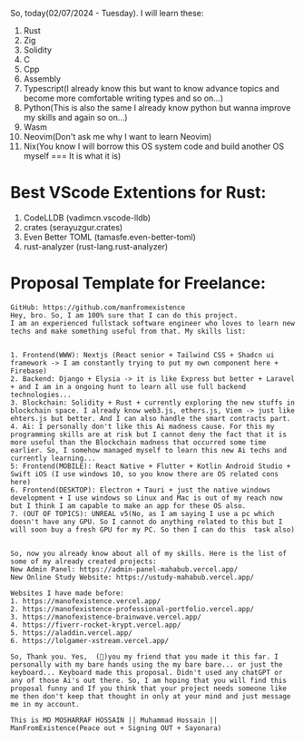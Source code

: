 So, today(02/07/2024 - Tuesday). I will learn these:
1. Rust
2. Zig
3. Solidity
4. C
5. Cpp
6. Assembly
7. Typescript(I already know this but want to know advance topics and become more comfortable writing types and so on...)
8. Python(This is also the same I already know python but wanna improve my skills and again so on...)
9. Wasm
10. Neovim(Don't ask me why I want to learn Neovim)
11. Nix(You know I will borrow this OS system code and build another OS myself === It is what it is)

# Best VScode Extentions for Rust:
1. CodeLLDB (vadimcn.vscode-lldb)
2. crates (serayuzgur.crates)
3. Even Better TOML (tamasfe.even-better-toml)
4. rust-analyzer (rust-lang.rust-analyzer)

# Proposal Template for Freelance:
```
GitHub: https://github.com/manfromexistence
Hey, bro. So, I am 100% sure that I can do this project.
I am an experienced fullstack software engineer who loves to learn new techs and make something useful from that. My skills list:


1. Frontend(WWW): Nextjs (React senior + Tailwind CSS + Shadcn ui framework -> I am constantly trying to put my own component here + Firebase)                                                                                                                                
2. Backend: Django + Elysia -> it is like Express but better + Laravel + and I am in a ongoing hunt to learn all use full backend technologies...                                                                                                                             
3. Blockchain: Solidity + Rust + currently exploring the new stuffs in blockchain space. I already know web3.js, ethers.js, Viem -> just like ehters.js but better. And I can also handle the smart contracts part.                                                            4. Ai: I personally don't like this Ai madness cause. For this my programming skills are at risk but I cannot deny the fact that it is more useful than the Blockchain madness that occurred some time earlier. So, I somehow managed myself to learn this new Ai techs and currently learning...                                                                                                                                                                                                                                                          5: Frontend(MOBILE): React Native + Flutter + Kotlin Android Studio + Swift iOS (I use windows 10, so you know there are OS related cons here)                                                                                                                                
6. Frontend(DESKTOP): Electron + Tauri + just the native windows development + I use windows so Linux and Mac is out of my reach now but I think I am capable to make an app for these OS also.                                                                                7. (OUT OF TOPICS): UNREAL v5(No, as I am saying I use a pc which doesn't have any GPU. So I cannot do anything related to this but I will soon buy a fresh GPU for my PC. So then I can do this  task also)                                                                  


So, now you already know about all of my skills. Here is the list of some of my already created projects: 
New Admin Panel: https://admin-panel-mahabub.vercel.app/
New Online Study Website: https://ustudy-mahabub.vercel.app/

Websites I have made before:
1. https://manofexistence.vercel.app/
2. https://manofexistence-professional-portfolio.vercel.app/
3. https://manofexistence-brainwave.vercel.app/
4. https://fiverr-rocket-krypt.vercel.app/
5. https://aladdin.vercel.app/
6. https://lolgamer-xstream.vercel.app/

So, Thank you. Yes,  (👊)you my friend that you made it this far. I personally with my bare hands using the my bare bare... or just the keyboard... Keyboard made this proposal. Didn't used any chatGPT or any of those Ai's out there. So, I am hoping that you will find this proposal funny and If you think that your project needs someone like me then don't keep that thought in only at your mind and just message me in my account.

This is MD MOSHARRAF HOSSAIN || Muhammad Hossain || ManFromExistence(Peace out + Signing OUT + Sayonara)
```
